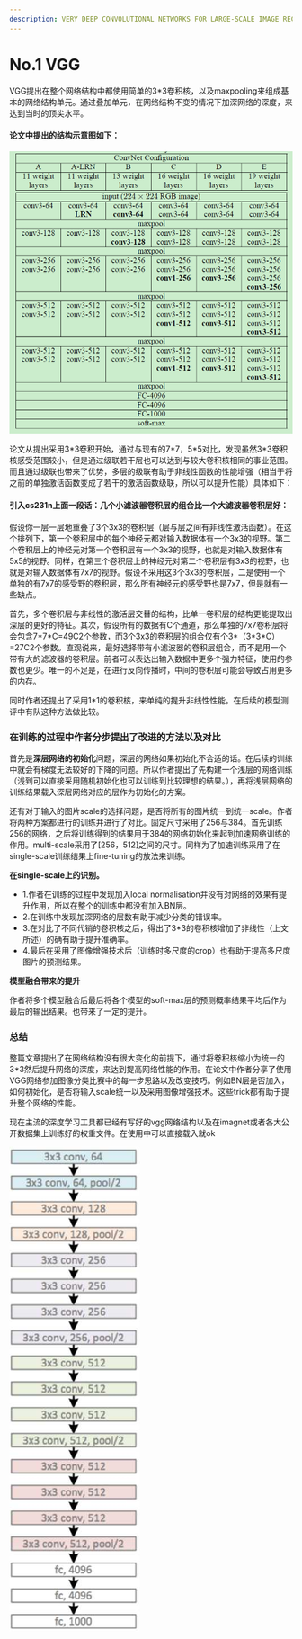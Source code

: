 ```yaml
---
description: VERY DEEP CONVOLUTIONAL NETWORKS FOR LARGE-SCALE IMAGE RECOGNITION论文阅读记录
---
```


# No.1 VGG

VGG提出在整个网络结构中都使用简单的3\*3卷积核，以及maxpooling来组成基本的网络结构单元。通过叠加单元，在网络结构不变的情况下加深网络的深度，来达到当时的顶尖水平。

#### 论文中提出的结构示意图如下：

![](../.gitbook/assets/bu-huo.PNG)

论文从提出采用3\*3卷积开始，通过与现有的7\*7，5\*5对比，发现虽然3\*3卷积核感受范围较小，但是通过级联若干层也可以达到与较大卷积核相同的事业范围。而且通过级联也带来了优势，多层的级联有助于非线性函数的性能增强（相当于将之前的单独激活函数变成了若干的激活函数级联，所以可以提升性能）具体如下：

#### 引入cs231n上面一段话：几个小滤波器卷积层的组合比一个大滤波器卷积层好：

假设你一层一层地重叠了3个3x3的卷积层（层与层之间有非线性激活函数）。在这个排列下，第一个卷积层中的每个神经元都对输入数据体有一个3x3的视野。第二个卷积层上的神经元对第一个卷积层有一个3x3的视野，也就是对输入数据体有5x5的视野。同样，在第三个卷积层上的神经元对第二个卷积层有3x3的视野，也就是对输入数据体有7x7的视野。假设不采用这3个3x3的卷积层，二是使用一个单独的有7x7的感受野的卷积层，那么所有神经元的感受野也是7x7，但是就有一些缺点。

首先，多个卷积层与非线性的激活层交替的结构，比单一卷积层的结构更能提取出深层的更好的特征。其次，假设所有的数据有C个通道，那么单独的7x7卷积层将会包含7\*7\*C=49C2个参数，而3个3x3的卷积层的组合仅有个3\*（3\*3\*C）=27C2个参数。直观说来，最好选择带有小滤波器的卷积层组合，而不是用一个带有大的滤波器的卷积层。前者可以表达出输入数据中更多个强力特征，使用的参数也更少。唯一的不足是，在进行反向传播时，中间的卷积层可能会导致占用更多的内存。

同时作者还提出了采用1\*1的卷积核，来单纯的提升非线性性能。在后续的模型测评中有队这种方法做比较。

### 在训练的过程中作者分步提出了改进的方法以及对比

首先是**深层网络的初始化**问题，深层的网络如果初始化不合适的话。在后续的训练中就会有梯度无法较好的下降的问题。所以作者提出了先构建一个浅层的网络训练（浅到可以直接采用随机初始化也可以训练到比较理想的结果。），再将浅层网络的训练结果载入深层网络对应的层作为初始化的方案。

还有对于输入的图片scale的选择问题，是否将所有的图片统一到统一scale。作者将两种方案都进行的训练并进行了对比。固定尺寸采用了256与384。首先训练256的网络，之后将训练得到的结果用于384的网络初始化来起到加速网络训练的作用。multi-scale采用了\[256，512\]之间的尺寸。同样为了加速训练采用了在single-scale训练结果上fine-tuning的放法来训练。

**在single-scale上的识别。**   

* 1.作者在训练的过程中发现加入local normalisation并没有对网络的效果有提升作用，所以在整个的训练中都没有加入BN层。
* 2.在训练中发现加深网络的层数有助于减少分类的错误率。
* 3.在对比了不同代销的卷积核之后，得出了3\*3的卷积核增加了非线性（上文所述）的确有助于提升准确率。
* 4.最后在采用了图像增强技术后（训练时多尺度的crop）也有助于提高多尺度图片的预测结果。

**模型融合带来的提升**

作者将多个模型融合后最后将各个模型的soft-max层的预测概率结果平均后作为最后的输出结果。也带来了一定的提升。

### 总结

整篇文章提出了在网络结构没有很大变化的前提下，通过将卷积核缩小为统一的3\*3然后提升网络的深度，来达到提高网络性能的作用。在论文中作者分享了使用VGG网络参加图像分类比赛中的每一步思路以及改变技巧。例如BN层是否加入，如何初始化，是否将输入scale统一以及采用图像增强技术。这些trick都有助于提升整个网络的性能。

现在主流的深度学习工具都已经有写好的vgg网络结构以及在imagnet或者各大公开数据集上训练好的权重文件。在使用中可以直接载入就ok

![](../.gitbook/assets/20180109231923424.jpg)

